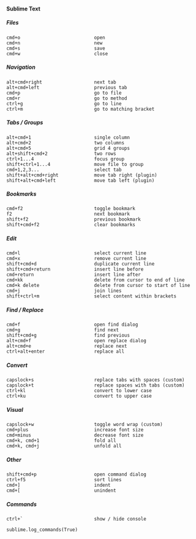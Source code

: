 #### Sublime Text

##### Files

    cmd+o                           open
    cmd+n                           new
    cmd+s                           save
    cmd+w                           close

##### Navigation

    alt+cmd+right                   next tab
    alt+cmd+left                    previous tab
    cmd+p                           go to file
    cmd+r                           go to method
    ctrl+g                          go to line
    ctrl+m                          go to matching bracket

##### Tabs / Groups

    alt+cmd+1                       single column
    alt+cmd+2                       two columns
    alt+cmd+5                       grid 4 groups
    alt+shift+cmd+2                 two rows
    ctrl+1...4                      focus group
    shift+ctrl+1...4                move file to group
    cmd+1,2,3...                    select tab
    shift+alt+cmd+right             move tab right (plugin)
    shift+alt+cmd+left              move tab left (plugin)

##### Bookmarks

    cmd+f2                          toggle bookmark
    f2                              next bookmark
    shift+f2                        previous bookmark
    shift+cmd+f2                    clear bookmarks

##### Edit

    cmd+l                           select current line
    cmd+x                           remove current line
    shift+cmd+d                     duplicate current line
    shift+cmd+return                insert line before
    cmd+return                      insert line after
    cmd+kk                          delete from cursor to end of line
    cmd+k delete                    delete from cursor to start of line
    cmd+j                           join lines
    shift+ctrl+m                    select content within brackets

##### Find / Replace

    cmd+f                           open find dialog
    cmd+g                           find next
    shift+cmd+g                     find previous
    alt+cmd+f                       open replace dialog
    alt+cmd+e                       replace next
    ctrl+alt+enter                  replace all

##### Convert

    capslock+s                      replace tabs with spaces (custom)
    capslock+t                      replace spaces with tabs (custom)
    ctrl+kl                         convert to lower case
    ctrl+ku                         convert to upper case

##### Visual

    capslock+w                      toggle word wrap (custom)
    cmd+plus                        increase font size
    cmd+minus                       decrease font size
    cmd+k, cmd+1                    fold all
    cmd+k, cmd+j                    unfold all

##### Other

    shift+cmd+p                     open command dialog
    ctrl+f5                         sort lines
    cmd+]                           indent
    cmd+[                           unindent

##### Commands

    ctrl+`                          show / hide console

    sublime.log_commands(True)
